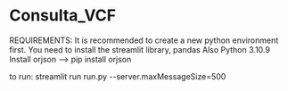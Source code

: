 # Consulta_VCF

REQUIREMENTS:
It is recommended to create a new python environment first.
You need to install the streamlit library, pandas
Also Python 3.10.9
Install orjson --> pip install orjson

to run:
streamlit run run.py --server.maxMessageSize=500
